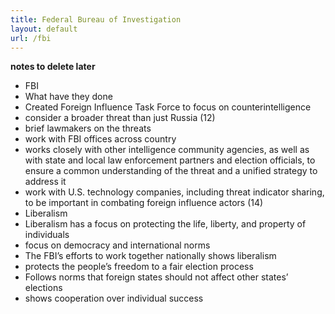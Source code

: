 ```yaml
---
title: Federal Bureau of Investigation
layout: default
url: /fbi
---
```


**notes to delete later**

- FBI
- What have they done
- Created Foreign Influence Task Force to focus on counterintelligence
- consider a broader threat than just Russia (12)
- brief lawmakers on the threats
- work with FBI offices across country
- works closely with other intelligence community agencies, as well as with state and local law enforcement partners and election officials, to ensure a common understanding of the threat and a unified strategy to address it
- work with U.S. technology companies, including threat indicator sharing, to be important in combating foreign influence actors (14)
- Liberalism
- Liberalism has a focus on protecting the life, liberty, and property of individuals
- focus on democracy and international norms
- The FBI’s efforts to work together nationally shows liberalism
- protects the people’s freedom to a fair election process
- Follows norms that foreign states should not affect other states’ elections
- shows cooperation over individual success
